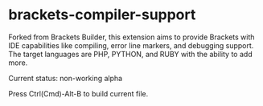 brackets-compiler-support
================
Forked from Brackets Builder, this extension aims to provide Brackets with IDE capabilities like compiling, error line markers, and debugging support. The target languages are PHP, PYTHON, and RUBY with the ability to add more.

Current status: non-working alpha

Press Ctrl(Cmd)-Alt-B to build current file.
